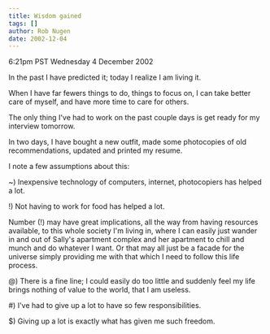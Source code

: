 ```yaml
---
title: Wisdom gained
tags: []
author: Rob Nugen
date: 2002-12-04
---
```


<p class=date>6:21pm PST Wednesday 4 December 2002</p>

<p>In the past I have predicted it; today I realize I am living it.</p>

<p>When I have far fewers things to do, things to focus on, I can take
better care of myself, and have more time to care for others.</p>

<p>The only thing I've had to work on the past couple days is get
ready for my interview tomorrow.</p>

<p>In two days, I have bought a new outfit, made some photocopies of
old recommendations, updated and printed my resume.</p>

<p>I note a few assumptions about this:</p>

<p>~) Inexpensive technology of computers, internet, photocopiers has
helped a lot.</p>

<p>!) Not having to work for food has helped a lot.</p>

<p>Number (!) may have great implications, all the way from having
resources available, to this whole society I'm living in, where I can
easily just wander in and out of Sally's apartment complex and her
apartment to chill and munch and do whatever I want.  Or that may all
just be a facade for the universe simply providing me with that which
I need to follow this life process.</p>

<p>@) There is a fine line; I could easily do too little and suddenly
feel my life brings nothing of value to the world, that I am useless.</p>

<p>#) I've had to give up a lot to have so few responsibilities.</p>

<p>$) Giving up a lot is exactly what has given me such freedom.</p>

